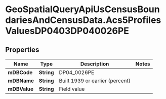 # GeoSpatialQueryApiUsCensusBoundariesAndCensusData.Acs5ProfilesValuesDP0403DP040026PE

## Properties

Name | Type | Description | Notes
------------ | ------------- | ------------- | -------------
**mDBCode** | **String** | DP04_0026PE | 
**mDBName** | **String** | Built 1939 or earlier (percent) | 
**mDBValue** | **String** | Field value | 


